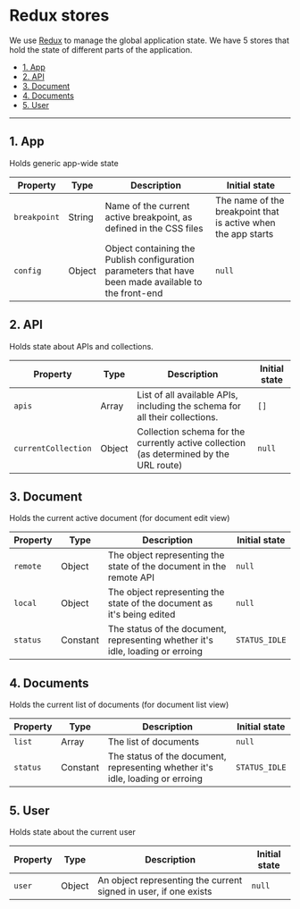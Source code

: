 # Redux stores

We use [Redux](http://redux.js.org/docs/introduction/) to manage the global application state. We have 5 stores that hold the state of different parts of the application.

- [1. App](#1-app)
- [2. API](#2-api)
- [3. Document](#3-document)
- [4. Documents](#4-documents)
- [5. User](#5-user)

---

## 1. App

Holds generic app-wide state

| Property     | Type   | Description                                                                                           | Initial state                                                 |
|--------------|--------|-------------------------------------------------------------------------------------------------------|---------------------------------------------------------------|
| `breakpoint` | String | Name of the current active breakpoint, as defined in the CSS files                                    | The name of the breakpoint that is active when the app starts |
| `config`     | Object | Object containing the Publish configuration parameters that have been made available to the front-end | `null`                                                        |

## 2. API

Holds state about APIs and collections.

| Property            | Type   | Description                                                                            | Initial state |
|---------------------|--------|----------------------------------------------------------------------------------------|---------------|
| `apis`              | Array  | List of all available APIs, including the schema for all their collections.            | `[]`          |
| `currentCollection` | Object | Collection schema for the currently active collection (as determined by the URL route) | `null`        |

## 3. Document

Holds the current active document (for document edit view)

| Property | Type     | Description                                                                    | Initial state |
|----------|----------|--------------------------------------------------------------------------------|---------------|
| `remote` | Object   | The object representing the state of the document in the remote API            | `null`        |
| `local`  | Object   | The object representing the state of the document as it's being edited         | `null`        |
| `status` | Constant | The status of the document, representing whether it's idle, loading or erroing | `STATUS_IDLE` |

## 4. Documents

Holds the current list of documents (for document list view)

| Property | Type     | Description                                                                    | Initial state |
|----------|----------|--------------------------------------------------------------------------------|---------------|
| `list`   | Array    | The list of documents                                                          | `null`        |
| `status` | Constant | The status of the document, representing whether it's idle, loading or erroing | `STATUS_IDLE` |

## 5. User

Holds state about the current user

| Property | Type   | Description                                                      | Initial state |
|----------|--------|------------------------------------------------------------------|---------------|
| `user`   | Object | An object representing the current signed in user, if one exists | `null`        |
